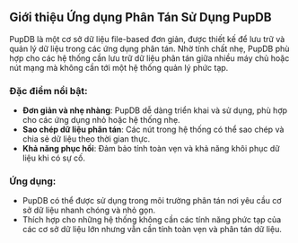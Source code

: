 ## Giới thiệu Ứng dụng Phân Tán Sử Dụng PupDB

PupDB là một cơ sở dữ liệu file-based đơn giản, được thiết kế để lưu trữ và quản lý dữ liệu trong các ứng dụng phân tán. Nhờ tính chất nhẹ, PupDB phù hợp cho các hệ thống cần lưu trữ dữ liệu phân tán giữa nhiều máy chủ hoặc nút mạng mà không cần tới một hệ thống quản lý phức tạp.

### Đặc điểm nổi bật:
- **Đơn giản và nhẹ nhàng**: PupDB dễ dàng triển khai và sử dụng, phù hợp cho các ứng dụng nhỏ hoặc hệ thống nhẹ.
- **Sao chép dữ liệu phân tán**: Các nút trong hệ thống có thể sao chép và chia sẻ dữ liệu theo thời gian thực.
- **Khả năng phục hồi**: Đảm bảo tính toàn vẹn và khả năng khôi phục dữ liệu khi có sự cố.

### Ứng dụng:
- PupDB có thể được sử dụng trong môi trường phân tán nơi yêu cầu cơ sở dữ liệu nhanh chóng và nhỏ gọn.
- Thích hợp cho những hệ thống không cần các tính năng phức tạp của các cơ sở dữ liệu lớn nhưng vẫn cần tính toàn vẹn và phân tán dữ liệu.


